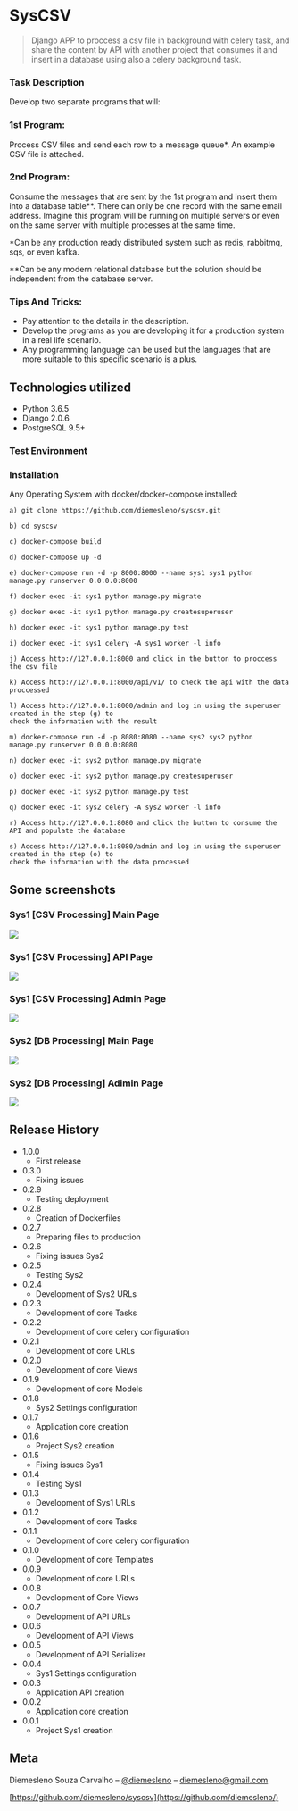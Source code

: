 # SysCSV 
> Django APP to proccess a csv file in background with celery task, and share the content by API with another
project that consumes it and insert in a database using also a celery background task. 

### Task Description

Develop two separate programs that will:

### 1st Program:

Process CSV files and send each row to a message queue*. An example CSV file is attached.

### 2nd Program:

Consume the messages that are sent by the 1st program and insert them into a database table**. There can only be one record with the same email address. Imagine this program will be running on multiple servers or even on the same server with multiple processes at the same time.

*Can be any production ready distributed system such as redis, rabbitmq, sqs, or even kafka.

**Can be any modern relational database but the solution should be independent from the database server.

### Tips And Tricks:

- Pay attention to the details in the description.
- Develop the programs as you are developing it for a production system in a real life scenario.
- Any programming language can be used but the languages that are more suitable to this specific scenario is a plus.

## Technologies utilized
* Python 3.6.5
* Django 2.0.6
* PostgreSQL 9.5+

### Test Environment

### Installation

Any Operating System with docker/docker-compose installed:

```
a) git clone https://github.com/diemesleno/syscsv.git

b) cd syscsv

c) docker-compose build

d) docker-compose up -d

e) docker-compose run -d -p 8000:8000 --name sys1 sys1 python manage.py runserver 0.0.0.0:8000

f) docker exec -it sys1 python manage.py migrate

g) docker exec -it sys1 python manage.py createsuperuser

h) docker exec -it sys1 python manage.py test

i) docker exec -it sys1 celery -A sys1 worker -l info

j) Access http://127.0.0.1:8000 and click in the button to proccess the csv file

k) Access http://127.0.0.1:8000/api/v1/ to check the api with the data proccessed

l) Access http://127.0.0.1:8000/admin and log in using the superuser created in the step (g) to
check the information with the result

m) docker-compose run -d -p 8080:8080 --name sys2 sys2 python manage.py runserver 0.0.0.0:8080

n) docker exec -it sys2 python manage.py migrate

o) docker exec -it sys2 python manage.py createsuperuser

p) docker exec -it sys2 python manage.py test

q) docker exec -it sys2 celery -A sys2 worker -l info

r) Access http://127.0.0.1:8080 and click the button to consume the API and populate the database

s) Access http://127.0.0.1:8080/admin and log in using the superuser created in the step (o) to
check the information with the data processed
```

## Some screenshots

### Sys1 [CSV Processing] Main Page
![](sys1p.png)

### Sys1 [CSV Processing] API Page
![](sys1api.png)

### Sys1 [CSV Processing] Admin Page
![](sys1a.png)

### Sys2 [DB Processing] Main Page
![](sys2p.png)

### Sys2 [DB Processing] Adimin Page
![](sy2a.png)

## Release History
* 1.0.0
    * First release
* 0.3.0
    * Fixing issues
* 0.2.9
    * Testing deployment
* 0.2.8
    * Creation of Dockerfiles
* 0.2.7
    * Preparing files to production
* 0.2.6
    * Fixing issues Sys2
* 0.2.5
    * Testing Sys2
* 0.2.4
    * Development of Sys2 URLs
* 0.2.3
    * Development of  core Tasks
* 0.2.2
    * Development of  core celery configuration
* 0.2.1 
    * Development of core URLs
* 0.2.0
    * Development of core Views
* 0.1.9
    * Development of core Models
* 0.1.8
    * Sys2 Settings configuration
* 0.1.7
    * Application core creation
* 0.1.6
    * Project Sys2 creation
* 0.1.5
    * Fixing issues Sys1
* 0.1.4
    * Testing Sys1
* 0.1.3
    * Development of Sys1 URLs
* 0.1.2
    * Development of  core Tasks
* 0.1.1
    * Development of  core celery configuration
* 0.1.0
    * Development of  core Templates
* 0.0.9
    * Development of  core URLs
* 0.0.8
    * Development of  Core Views
* 0.0.7
    * Development of  API URLs
* 0.0.6
    * Development of  API Views
* 0.0.5
    * Development of  API Serializer
* 0.0.4
    * Sys1 Settings configuration
* 0.0.3
    * Application API creation
* 0.0.2
    * Application core creation
* 0.0.1
    * Project Sys1 creation

## Meta

Diemesleno Souza Carvalho – [@diemesleno](https://twitter.com/diemesleno) – diemesleno@gmail.com


[https://github.com/diemesleno/syscsv](https://github.com/diemesleno/)